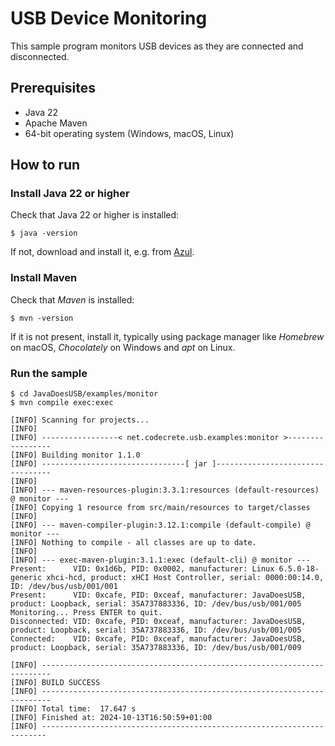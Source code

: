 # USB Device Monitoring

This sample program monitors USB devices as they are connected and disconnected.

## Prerequisites

- Java 22
- Apache Maven
- 64-bit operating system (Windows, macOS, Linux)

## How to run

### Install Java 22 or higher

Check that Java 22 or higher is installed:

```shell
$ java -version
```

If not, download and install it, e.g. from [Azul](https://www.azul.com/downloads/?package=jdk).

### Install Maven

Check that *Maven* is installed:

```shell
$ mvn -version
```

If it is not present, install it, typically using package manager like *Homebrew* on macOS, *Chocolately* on Windows and *apt* on Linux.

### Run the sample

```shell
$ cd JavaDoesUSB/examples/monitor
$ mvn compile exec:exec

[INFO] Scanning for projects...
[INFO] 
[INFO] -----------------< net.codecrete.usb.examples:monitor >-----------------
[INFO] Building monitor 1.1.0
[INFO] --------------------------------[ jar ]---------------------------------
[INFO] 
[INFO] --- maven-resources-plugin:3.3.1:resources (default-resources) @ monitor ---
[INFO] Copying 1 resource from src/main/resources to target/classes
[INFO] 
[INFO] --- maven-compiler-plugin:3.12.1:compile (default-compile) @ monitor ---
[INFO] Nothing to compile - all classes are up to date.
[INFO] 
[INFO] --- exec-maven-plugin:3.1.1:exec (default-cli) @ monitor ---
Present:      VID: 0x1d6b, PID: 0x0002, manufacturer: Linux 6.5.0-18-generic xhci-hcd, product: xHCI Host Controller, serial: 0000:00:14.0, ID: /dev/bus/usb/001/001
Present:      VID: 0xcafe, PID: 0xceaf, manufacturer: JavaDoesUSB, product: Loopback, serial: 35A737883336, ID: /dev/bus/usb/001/005
Monitoring... Press ENTER to quit.
Disconnected: VID: 0xcafe, PID: 0xceaf, manufacturer: JavaDoesUSB, product: Loopback, serial: 35A737883336, ID: /dev/bus/usb/001/005
Connected:    VID: 0xcafe, PID: 0xceaf, manufacturer: JavaDoesUSB, product: Loopback, serial: 35A737883336, ID: /dev/bus/usb/001/009

[INFO] ------------------------------------------------------------------------
[INFO] BUILD SUCCESS
[INFO] ------------------------------------------------------------------------
[INFO] Total time:  17.647 s
[INFO] Finished at: 2024-10-13T16:50:59+01:00
[INFO] -----------------------------------------------------------------------
```
